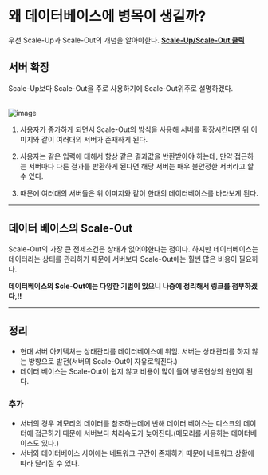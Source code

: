 # 왜 데이터베이스에 병목이 생길까?

우선 Scale-Up과 Scale-Out의 개념을 알아야한다. [**Scale-Up/Scale-Out 클릭**](https://github.com/YoonSeok-Heo/TIL/blob/main/Server%20Architecture/Scale-up%20Scale-out.md)


## 서버 확장
Scale-Up보다 Scale-Out을 주로 사용하기에 Scale-Out위주로 설명하겠다.
<br><br>

![image](https://user-images.githubusercontent.com/113662725/209162207-9fdb7b82-de87-43e6-8caa-44242ff2a245.png)

1. 사용자가 증가하게 되면서 Scale-Out의 방식을 사용해 서버를 확장시킨다면 위 이미지와 같이 여러대의 서버가 존재하게 된다.

2. 사용자는 같은 입력에 대해서 항상 같은 결과값을 반환받아야 하는데, 만약 접근하는 서버마다 다른 결과를 반환하게 된다면 해당 서버는 매우 불안정한 서버라고 할 수 있다. 

3. 때문에 여러대의 서버들은 위 이미지와 같이 한대의 데이터베이스를 바라보게 된다.

---- 

## 데이터 베이스의 Scale-Out

Scale-Out의 가장 큰 전제조건은 상태가 없어야한다는 점이다. 하지만 데이터베이스는 데이터라는 상태를 관리하기 때문에 서버보다 Scale-Out에는 훨씬 많은 비용이 필요하다.

**데이터베이스의 Scle-Out에는 다양한 기법이 있으니 나중에 정리해서 링크를 첨부하겠다,!!**


-----

## 정리

- 현대 서버 아키텍처는 상태관리를 데이터베이스에 위임. 서버는 상태관리를 하지 않는 방향으로 발전(서버의 Scale-Out이 자유로워진다.)
- 데이터 베이스는 Scale-Out이 쉽지 않고 비용이 많이 들어 병목현상의 원인이 된다.

### 추가
- 서버의 경우 메모리의 데이터를 참조하는데에 반해 데이터 베이스는 디스크의 데이터에 접근하기 때문에 서버보다 처리속도가 늦어진다.(메모리를 사용하는 데이터베이스도 있다.)
- 서버와 데이터베이스 사이에는 네트워크 구간이 존재하기 때문에 네트워크 상황에 따라 달리질 수 있다. 
